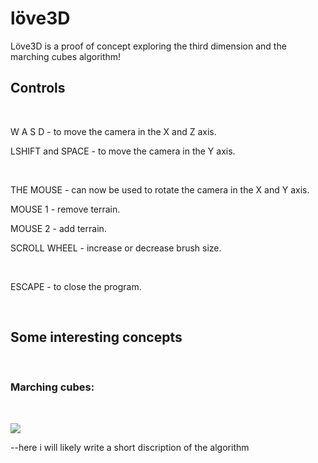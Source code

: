 # löve3D
Löve3D is a proof of concept exploring the third dimension and the marching cubes algorithm!

## Controls 

<br>

W A S D - to move the camera in the X and Z axis.

LSHIFT and SPACE - to move the camera in the Y axis.

<br>

THE MOUSE - can now be used to rotate the camera in the X and Y axis.

MOUSE 1 - remove terrain.

MOUSE 2 - add terrain.

SCROLL WHEEL - increase or decrease brush size.

<br>

ESCAPE - to close the program.

<br>

## Some interesting concepts

<br>

### Marching cubes:

<br>

[![](https://img.youtube.com/vi/M3iI2l0ltbE/0.jpg)](https://www.youtube.com/watch?v=M3iI2l0ltbE)



--here i will likely write a short discription of the algorithm